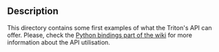 ## Description

This directory contains some first examples of what the Triton's API can offer.
Please, check the [Python bindings part of the wiki](https://github.com/JonathanSalwan/Triton/wiki/Python-Bindings)
for more information about the API utilisation.
